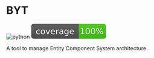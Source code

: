 # BYT
![python](https://img.shields.io/badge/python-3.7.1-informational.svg) ![Coverage](/tests/coverage.svg)

A tool to manage Entity Component System architecture.